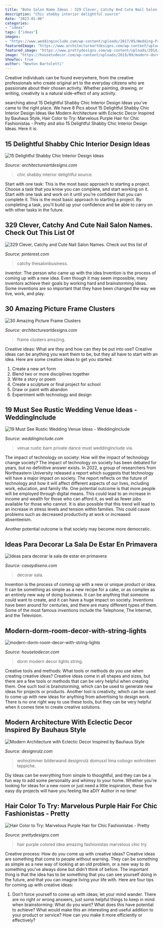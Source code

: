 ```yaml
---
title: "Boho Salon Name Ideas : 329 Clever, Catchy And Cute Nail Salon Names. Check Out This List Of"
description: "Chic shabby interior delightful source"
date: "2023-01-06"
categories:
- "ideas"
tags: ["ideas"]
images:
- "https://www.weddinginclude.com/wp-content/uploads/2017/05/Wedding-Private-Last-Dance-at-Barn-Venue.jpg"
featuredImage: "https://www.architectureartdesigns.com/wp-content/uploads/2015/01/1266.jpg"
featured_image: "https://www.prettydesigns.com/wp-content/uploads/2014/06/Amazing-Colored-Hair-Idea.jpg"
image: "https://housetodecor.com/wp-content/uploads/2019/09/modern-dorm-room-decor-with-string-lights.jpg"
ShowToc: true
author: "Newton Bartoletti"
---
```



Creative individuals can be found everywhere, from the creative professionals who create original art to the everyday citizens who are passionate about their chosen activity. Whether painting, drawing, or writing, creativity is a natural side-effect of any activity.

	

		
searching about 15 Delightful Shabby Chic Interior Design Ideas you've came to the right place. We have 8 Pics about 15 Delightful Shabby Chic Interior Design Ideas like Modern Architecture with Eclectic Decor Inspired by Bauhaus Style, Hair Color to Try: Marvelous Purple Hair for Chic Fashionistas - Pretty and also 15 Delightful Shabby Chic Interior Design Ideas. Here it is:
		
    
## 15 Delightful Shabby Chic Interior Design Ideas

<img loading=lazy src="https://www.architectureartdesigns.com/wp-content/uploads/2015/01/1266.jpg" onerror="this.onerror=null;this.src='https://tse2.mm.bing.net/th?id=OIP.IWdJC-AFSpETIgKvymNXPwHaLI&amp;pid=15.1';" alt="15 Delightful Shabby Chic Interior Design Ideas">

_Source: architectureartdesigns.com_

>chic shabby interior delightful source. 

	

Start with one task: This is the most basic approach to starting a project. Choose a task that you know you can complete, and start working on it.
Start with one task and work on it until you're confident that you can complete it. This is the most basic approach to starting a project. By completing a task, you'll build up your confidence and be able to carry on with other tasks in the future.

    
## 329 Clever, Catchy And Cute Nail Salon Names. Check Out This List Of

<img loading=lazy src="https://i.pinimg.com/736x/69/d8/36/69d836a9976d92687542d872ba0e956c.jpg" onerror="this.onerror=null;this.src='https://tse1.mm.bing.net/th?id=OIP.CPjndn9b45Kl0VcdVd8digHaLG&amp;pid=15.1';" alt="329 Clever, Catchy and Cute Nail Salon Names. Check out this list of">

_Source: pinterest.com_

>catchy thesalonbusiness. 

	

inventor: The person who came up with the idea
Invention is the process of coming up with a new idea. Even though it may seem impossible, many inventors achieve their goals by working hard and brainstorming ideas. Some inventions are so important that they have been changed the way we live, work, and play.

    
## 30 Amazing Picture Frame Clusters

<img loading=lazy src="http://www.architectureartdesigns.com/wp-content/uploads/2013/10/2142-630x902.jpg" onerror="this.onerror=null;this.src='https://tse3.mm.bing.net/th?id=OIP.CNtrPjp7OREVWGkzJx9arQHaKm&amp;pid=15.1';" alt="30 Amazing Picture Frame Clusters">

_Source: architectureartdesigns.com_

>frame clusters amazing. 

	

Creative ideas: What are they and how can they be put into use?
Creative ideas can be anything you want them to be, but they all have to start with an idea. Here are some creative ideas to get you started: 
1. Create a new art form 
2. Blend two or more disciplines together 
3. Write a story or poem 
4. Create a sculpture or final project for school 
5. Draw or paint with abandon 
6. Experiment with technology and design 

    
## 19 Must See Rustic Wedding Venue Ideas - WeddingInclude

<img loading=lazy src="https://www.weddinginclude.com/wp-content/uploads/2017/05/Wedding-Private-Last-Dance-at-Barn-Venue.jpg" onerror="this.onerror=null;this.src='https://tse2.mm.bing.net/th?id=OIP.PSWpeBRbChcN20fzVpCX8gHaLG&amp;pid=15.1';" alt="19 Must See Rustic Wedding Venue Ideas - WeddingInclude">

_Source: weddinginclude.com_

>venue rustic barn private dance must weddinginclude via. 

	

The impact of technology on society: How will the impact of technology change society?
The impact of technology on society has been debated for years, but no definitive answer exists. In 2022, a group of researchers from Northeastern University released a report which suggests that technology will have a major impact on society. The report reflects on the future of technology and how it will affect different aspects of our lives, including work, education, and family life. 
One potential outcome is that more people will be employed through digital means. This could lead to an increase in income and wealth for those who can afford it, as well as fewer jobs available for those who cannot. It is also possible that this trend will lead to an increase in stress levels and tension within families. This could cause problems such as decreased productivity at work or increased absenteeism. 

Another potential outcome is that society may become more democratic.

    
## Ideas Para Decorar La Sala De Estar En Primavera

<img loading=lazy src="https://casaydiseno.com/wp-content/uploads/2016/03/ideas-para-decorarsal.jpg" onerror="this.onerror=null;this.src='https://tse3.mm.bing.net/th?id=OIP.H195vSRFfjTrqCAfk2AeOQHaGp&amp;pid=15.1';" alt="Ideas para decorar la sala de estar en primavera">

_Source: casaydiseno.com_

>decorar sala. 

	

Invention is the process of coming up with a new or unique product or idea. It can be something as simple as a new recipe for a cake, or as complex as an entirely new way of doing business. It can be anything that someone could want to create, and it can have a huge impact on society. Inventions have been around for centuries, and there are many different types of them. Some of the most famous inventions include the Telephone, The Internet, and the Television.

    
## Modern-dorm-room-decor-with-string-lights

<img loading=lazy src="https://housetodecor.com/wp-content/uploads/2019/09/modern-dorm-room-decor-with-string-lights.jpg" onerror="this.onerror=null;this.src='https://tse4.mm.bing.net/th?id=OIP.WtueCWIzeaOT4CxnGbgQVgHaKw&amp;pid=15.1';" alt="modern-dorm-room-decor-with-string-lights">

_Source: housetodecor.com_

>dorm modern decor lights string. 

	

Creative tools and methods: What tools or methods do you use when creating creative ideas?
Creative ideas come in all shapes and sizes, but there are a few tools or methods that can be very helpful when creating them. One such tool is brainstorming, which can be used to generate new ideas for projects or products. Another tool is creativity, which can be used to come up with new ideas for anything from advertising to design work. There is no one right way to use these tools, but they can be very helpful when it comes time to create creative solutions.

    
## Modern Architecture With Eclectic Decor Inspired By Bauhaus Style

<img loading=lazy src="https://cdn.designrulz.com/wp-content/uploads/2014/03/lima-designrulz-9.jpg" onerror="this.onerror=null;this.src='https://tse4.mm.bing.net/th?id=OIP.fYSV75TmIeIodK6QAL5w4gHaLH&amp;pid=15.1';" alt="Modern Architecture with Eclectic Decor Inspired by Bauhaus Style">

_Source: designrulz.com_

>wohnzimmer bilderwand designrulz domusxl lima cobogo wohnideen teppiche. 

	

Diy Ideas can be everything from simple to thoughtful, and they can be a fun way to add some personality and whimsy to your home. Whether you're looking for ideas for a new room or just need a little inspiration, these five easy diy projects will have you feeling like aDIY Author in no time!

    
## Hair Color To Try: Marvelous Purple Hair For Chic Fashionistas - Pretty

<img loading=lazy src="https://www.prettydesigns.com/wp-content/uploads/2014/06/Amazing-Colored-Hair-Idea.jpg" onerror="this.onerror=null;this.src='https://tse1.mm.bing.net/th?id=OIP.8gKJ4d8PZAc8LWdJOmhWhwHaMZ&amp;pid=15.1';" alt="Hair Color to Try: Marvelous Purple Hair for Chic Fashionistas - Pretty">

_Source: prettydesigns.com_

>hair purple colored idea amazing fashionistas marvelous chic try. 

	

Creative process: How do you come up with creative ideas?
Creative ideas are something that come to people without warning. They can be something as simple as a new way of looking at an old problem, or a new way to do something you’ve always done but didn’t think of before. The important thing is that the idea has to be something that you can see yourself doing in the future, and that you can imagine living your life with. Here are four tips for coming up with creative ideas: 
1. Don’t force yourself to come up with ideas; let your mind wander. There are no right or wrong answers, just some helpful things to keep in mind when brainstorming: What do you want? What does this have potential to achieve? What would make this an interesting and useful addition to your product or service? How can you make it more efficiently or effectively? 


